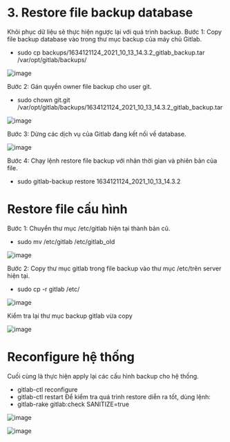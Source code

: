  # 3. Restore file backup database
Khôi phục dữ liệu sẽ thực hiện ngược lại với quá trình backup.
Bước 1: Copy file backup database vào trong thư mục backup của máy chủ Gitlab.
- sudo cp backups/1634121124_2021_10_13_14.3.2_gitlab_backup.tar /var/opt/gitlab/backups/

![image](https://user-images.githubusercontent.com/59860781/137121112-bf49906c-23c5-43e8-a3c9-86ae06dda283.png)

Bước 2: Gán quyền owner file backup cho user git.
- sudo chown git.git /var/opt/gitlab/backups/1634121124_2021_10_13_14.3.2_gitlab_backup.tar 

![image](https://user-images.githubusercontent.com/59860781/137121442-7da6b6ee-ba6d-4019-be0f-b8ebf9c09b5a.png)

Bước 3: Dừng các dịch vụ của Gitlab đang kết nối về database.

![image](https://user-images.githubusercontent.com/59860781/137121842-460246cf-a0ff-4f61-a602-07f6014a693a.png)

Bước 4: Chạy lệnh restore file backup với nhãn thời gian và phiên bản của file.
- sudo gitlab-backup restore 1634121124_2021_10_13_14.3.2

 # Restore file cấu hình
Bước 1: Chuyển thư mục /etc/gitlab hiện tại thành bản cũ.
- sudo mv /etc/gitlab /etc/gitlab_old

![image](https://user-images.githubusercontent.com/59860781/137123683-883d8a0a-ebc9-4265-8fda-43315bb25ddf.png)

Bước 2: Copy thư mục gitlab trong file backup vào thư mục /etc/trên server hiện tại.
- sudo cp -r gitlab /etc/

![image](https://user-images.githubusercontent.com/59860781/137123989-8fe05558-9881-478a-a73e-53dfe82a2580.png)

Kiểm tra lại thư mục backup gitlab vừa copy

![image](https://user-images.githubusercontent.com/59860781/137124095-04e25490-059a-43ab-af6a-55333e4cc646.png)

# Reconfigure hệ thống
Cuối cùng là thực hiện apply lại các cấu hình backup cho hệ thống.
- gitlab-ctl reconfigure
- gitlab-ctl restart
Để kiểm tra quá trình restore diễn ra tốt, dùng lệnh:
- gitlab-rake gitlab:check SANITIZE=true

![image](https://user-images.githubusercontent.com/59860781/137124580-4119b11b-ad41-4206-9cbd-2e42e12aa169.png)

![image](https://user-images.githubusercontent.com/59860781/136922490-5ac59503-9005-4bb8-bf90-ef2dd07ad2bf.png)
